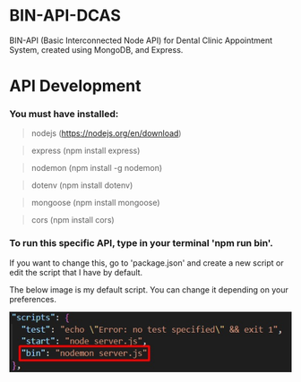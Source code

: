 # BIN-API-DCAS
BIN-API (Basic Interconnected Node API) for Dental Clinic Appointment System, created using MongoDB, and Express.

# API Development
### You must have installed:
  
> nodejs (https://nodejs.org/en/download)

> express (npm install express)

> nodemon (npm install -g nodemon)

> dotenv (npm install dotenv)

> mongoose (npm install mongoose)

> cors (npm install cors)

### To run this specific API, type in your terminal 'npm run bin'.
If you want to change this, go to 'package.json' and create a new script or edit the script that I have by default.

The below image is my default script. You can change it depending on your preferences.

![image](./readme/script.jpg)